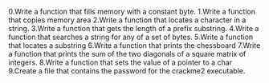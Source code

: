 0.Write a function that fills memory with a constant byte.
1.Write a function that copies memory area
2.Write a function that locates a character in a string.
3.Write a function that gets the length of a prefix substring.
4.Write a function that searches a string for any of a set of bytes.
5.Write a function that locates a substring
6.Write a function that prints the chessboard
7.Write a function that prints the sum of the two diagonals of a square matrix of integers.
8.Write a function that sets the value of a pointer to a char
9.Create a file that contains the password for the crackme2 executable.
